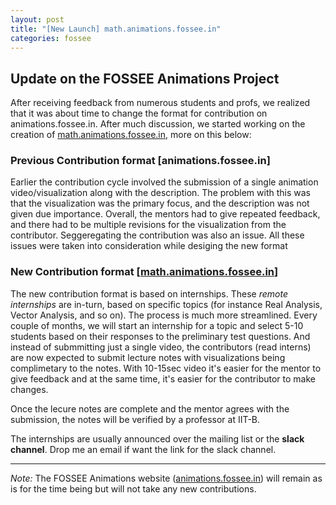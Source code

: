 ```yaml
---
layout: post
title: "[New Launch] math.animations.fossee.in"
categories: fossee
---
```


## Update on the FOSSEE Animations Project
After receiving feedback from numerous students and profs, we realized that it was about time to change the format for contribution on animations.fossee.in. After much discussion, we started working on the creation of [math.animations.fossee.in](http://math.animations.fossee.in), more on this below:


### Previous Contribution format [animations.fossee.in]
Earlier the contribution cycle involved the submission of a single animation video/visualization along with the description. The problem with this was that the visualization was the primary focus, and the description was not given due importance. Overall, the mentors had to give repeated feedback, and there had to be multiple revisions for the visualization from the contributor. Seggeregating the contribution was also an issue. All these issues were taken into consideration while desiging the new format

### New Contribution format [[math.animations.fossee.in](http://math.animations.fossee.in)]
The new contribution format is based on internships. These _remote internships_ are in-turn, based on specific topics (for instance Real Analysis, Vector Analysis, and so on). The process is much more streamlined. Every couple of months, we will start an internship for a topic and select 5-10 students based on their responses to the preliminary test questions. And instead of submmitting just a single video, the contributors (read interns) are now expected to submit lecture notes with visualizations being complimetary to the notes. With 10-15sec video it's easier for the mentor to give feedback and at the same time, it's easier for the contributor to make changes. 

Once the lecure notes are complete and the mentor agrees with the submission, the notes will be verified by a professor at IIT-B.

The internships are usually announced over the mailing list or the **slack channel**. Drop me an email if want the link for the slack channel.

----

*Note:* The FOSSEE Animations website ([animations.fossee.in](animations.fossee.in)) will remain as is for the time being but will not take any new contributions.


